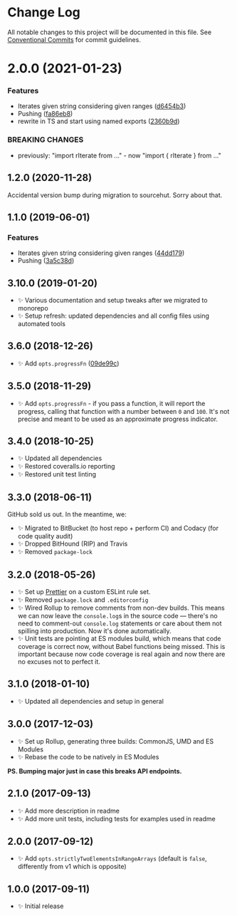 # Change Log

All notable changes to this project will be documented in this file.
See [Conventional Commits](https://conventionalcommits.org) for commit guidelines.

# 2.0.0 (2021-01-23)


### Features

* Iterates given string considering given ranges ([d6454b3](https://github.com/codsen/codsen/commit/d6454b3c92e14f6c5c419994462ad5d3dc6d66c7))
* Pushing ([fa86eb8](https://github.com/codsen/codsen/commit/fa86eb8861899023ec7dd0bdbf8c5ac8aa13eb30))
* rewrite in TS and start using named exports ([2360b9d](https://github.com/codsen/codsen/commit/2360b9d281c77294441147b50f00f4554ff41340))


### BREAKING CHANGES

* previously: "import rIterate from ..." - now "import { rIterate } from ..."





## 1.2.0 (2020-11-28)

Accidental version bump during migration to sourcehut. Sorry about that.

## 1.1.0 (2019-06-01)

### Features

- Iterates given string considering given ranges ([44dd179](https://gitlab.com/codsen/codsen/commit/44dd179))
- Pushing ([3a5c38d](https://gitlab.com/codsen/codsen/commit/3a5c38d))

## 3.10.0 (2019-01-20)

- ✨ Various documentation and setup tweaks after we migrated to monorepo
- ✨ Setup refresh: updated dependencies and all config files using automated tools

## 3.6.0 (2018-12-26)

- ✨ Add `opts.progressFn` ([09de99c](https://gitlab.com/codsen/codsen/tree/master/packages/ranges-iterate/commits/09de99c))

## 3.5.0 (2018-11-29)

- ✨ Add `opts.progressFn` - if you pass a function, it will report the progress, calling that function with a number between `0` and `100`. It's not precise and meant to be used as an approximate progress indicator.

## 3.4.0 (2018-10-25)

- ✨ Updated all dependencies
- ✨ Restored coveralls.io reporting
- ✨ Restored unit test linting

## 3.3.0 (2018-06-11)

GitHub sold us out. In the meantime, we:

- ✨ Migrated to BitBucket (to host repo + perform CI) and Codacy (for code quality audit)
- ✨ Dropped BitHound (RIP) and Travis
- ✨ Removed `package-lock`

## 3.2.0 (2018-05-26)

- ✨ Set up [Prettier](https://prettier.io) on a custom ESLint rule set.
- ✨ Removed `package.lock` and `.editorconfig`
- ✨ Wired Rollup to remove comments from non-dev builds. This means we can now leave the `console.log`s in the source code — there's no need to comment-out `console.log` statements or care about them not spilling into production. Now it's done automatically.
- ✨ Unit tests are pointing at ES modules build, which means that code coverage is correct now, without Babel functions being missed. This is important because now code coverage is real again and now there are no excuses not to perfect it.

## 3.1.0 (2018-01-10)

- ✨ Updated all dependencies and setup in general

## 3.0.0 (2017-12-03)

- ✨ Set up Rollup, generating three builds: CommonJS, UMD and ES Modules
- ✨ Rebase the code to be natively in ES Modules

**PS. Bumping major just in case this breaks API endpoints.**

## 2.1.0 (2017-09-13)

- ✨ Add more description in readme
- ✨ Add more unit tests, including tests for examples used in readme

## 2.0.0 (2017-09-12)

- ✨ Add `opts.strictlyTwoElementsInRangeArrays` (default is `false`, differently from v1 which is opposite)

## 1.0.0 (2017-09-11)

- ✨ Initial release
